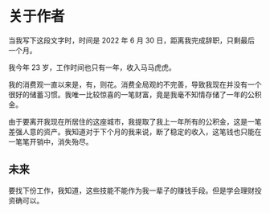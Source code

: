 # 关于作者

当我写下这段文字时，时间是 2022 年 6 月 30 日，距离我完成辞职，只剩最后一个月。

我今年 23 岁，工作时间也只有一年，收入马马虎虎。

我的消费观一直以来是，有，则花。消费全局观的不完善，导致我现在并没有一个很好的储蓄习惯。我唯一比较惊喜的一笔财富，竟是我毫不知情存储了一年的公积金。

由于要离开我现在所居住的这座城市，我提取了我上一年所有的公积金，这是一笔差强人意的资产。我知道对于下个月的我来说，断了稳定的收入，这笔钱也只能在一笔笔开销中，消失殆尽。

## 未来

要找下份工作，我知道，这些技能不能作为我一辈子的赚钱手段。但是学会理财投资确可以。

